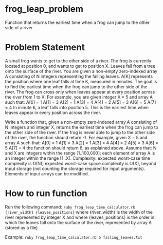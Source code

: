 frog_leap_problem
=================
Function that returns the earliest time when a frog can jump to the other side of a river


Problem Statement
=================
A small frog wants to get to the other side of a river. The frog is currently located at position 0, and wants to get to position X. Leaves fall from a tree onto the surface of the river.
You are given a non-empty zero-indexed array A consisting of N integers representing the falling leaves. A[K] represents the position where one leaf falls at time K, measured in minutes.
The goal is to find the earliest time when the frog can jump to the other side of the river. The frog can cross only when leaves appear at every position across the river from 1 to X.
For example, you are given integer X = 5 and array A such that:
  A[0] = 1
  A[1] = 3
  A[2] = 1
  A[3] = 4
  A[4] = 2
  A[5] = 3
  A[6] = 5
  A[7] = 4
In minute 6, a leaf falls into position 5. This is the earliest time when leaves appear in every position across the river.

Write a function that, given a non-empty zero-indexed array A consisting of N integers and integer X, returns the earliest time when the frog can jump to the other side of the river.
If the frog is never able to jump to the other side of the river, the function should return -1.
For example, given X = 5 and array A such that:
  A[0] = 1
  A[1] = 3
  A[2] = 1
  A[3] = 4
  A[4] = 2
  A[5] = 3
  A[6] = 5
  A[7] = 4
the function should return 6, as explained above. Assume that:
N and X are integers within the range [1..100,000];
each element of array A is an integer within the range [1..X].
Complexity:
expected worst-case time complexity is O(N);
expected worst-case space complexity is O(X), beyond input storage (not counting the storage required for input arguments).
Elements of input arrays can be modified.


How to run function
===================
Run the following command:
`ruby frog_leap_time_calculator.rb {river_width} {leaves_positions}`
where {river_width} is the width of the river represented by integer X
and where {leaves_positions} is the order in which the leaves fall onto the surface of the river, represented by array A (stored as a file)

Example:
`ruby frog_leap_time_calculator.rb 5 falling_leaves.txt`
